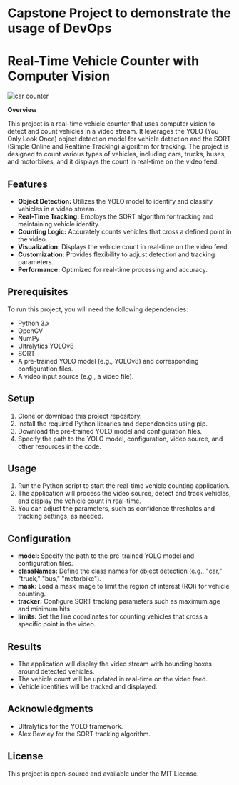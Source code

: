 # Capstone Project to demonstrate the usage of DevOps  

# Real-Time Vehicle Counter with Computer Vision  

![car counter](https://github.com/ansh-sharmaa/Car-Counter/assets/126788870/8ed6b35c-2802-4854-8f7b-6747f156d95e)

**Overview**

This project is a real-time vehicle counter that uses computer vision to detect and count vehicles in a video stream. It leverages the YOLO (You Only Look Once) object detection model for vehicle detection and the SORT (Simple Online and Realtime Tracking) algorithm for tracking. The project is designed to count various types of vehicles, including cars, trucks, buses, and motorbikes, and it displays the count in real-time on the video feed.  

## Features  

- **Object Detection:** Utilizes the YOLO model to identify and classify vehicles in a video stream.   
- **Real-Time Tracking:** Employs the SORT algorithm for tracking and maintaining vehicle identity.    
- **Counting Logic:** Accurately counts vehicles that cross a defined point in the video.   
- **Visualization:** Displays the vehicle count in real-time on the video feed.    
- **Customization:** Provides flexibility to adjust detection and tracking parameters.    
- **Performance:** Optimized for real-time processing and accuracy.   

## Prerequisites   

To run this project, you will need the following dependencies:  

- Python 3.x  
- OpenCV  
- NumPy  
- Ultralytics YOLOv8
- SORT  
- A pre-trained YOLO model (e.g., YOLOv8) and corresponding configuration files.  
- A video input source (e.g., a video file).  

## Setup  

1. Clone or download this project repository.  
2. Install the required Python libraries and dependencies using pip.  
3. Download the pre-trained YOLO model and configuration files.  
4. Specify the path to the YOLO model, configuration, video source, and other resources in the code.  

## Usage   

1. Run the Python script to start the real-time vehicle counting application.  
2. The application will process the video source, detect and track vehicles, and display the vehicle count in real-time.  
3. You can adjust the parameters, such as confidence thresholds and tracking settings, as needed.  

## Configuration  

- **model:** Specify the path to the pre-trained YOLO model and configuration files.  
- **classNames:** Define the class names for object detection (e.g., "car," "truck," "bus," "motorbike").  
- **mask:** Load a mask image to limit the region of interest (ROI) for vehicle counting.  
- **tracker:** Configure SORT tracking parameters such as maximum age and minimum hits.  
- **limits:** Set the line coordinates for counting vehicles that cross a specific point in the video.  

## Results

- The application will display the video stream with bounding boxes around detected vehicles.  
- The vehicle count will be updated in real-time on the video feed.  
- Vehicle identities will be tracked and displayed.  

## Acknowledgments

- Ultralytics for the YOLO framework.  
- Alex Bewley for the SORT tracking algorithm.  

## License

This project is open-source and available under the MIT License.
